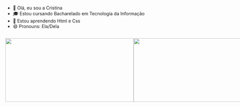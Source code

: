 - 👋 Olá, eu sou a Cristina
- 🎓 Estou cursando Bacharelado em Tecnologia da Informação
- 🌱 Estou aprendendo Html e Css
- 😄 Pronouns: Ela/Dela

##
<div style="display: flex; align-items: center;">
  <a href="https://github.com/Cristina-Silva15/github-readme-stats">
    <img width="400" height="200" align="center" src="https://github-readme-stats.vercel.app/api?username=Cristina-Silva15&theme=neon&locale=pt-br&show_icons=true" />
  </a>
  <a href="https://github.com/Cristina-Silva15/convoychat">
    <img width="380" height="200" align="center" src="https://github-readme-stats.vercel.app/api/top-langs?username=Cristina-Silva15&layout=compact&langs_count=8&card_width=320&theme=neon&locale=pt-br" />
  </a>
</div>

##
<!---
    ![snake gif](https://github.com/Cristina-Silva15/Cristina-Silva15/blob/output/github-contribution-grid-snake.svg)

##
--->

<!---
Cristina-Silva15/Cristina-Silva15 is a ✨ special ✨ repository because its `README.md` (this file) appears on your GitHub profile.
You can click the Preview link to take a look at your changes.
--->
